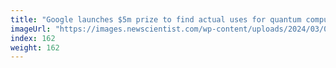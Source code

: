 ```yaml
---
title: "Google launches $5m prize to find actual uses for quantum computers"
imageUrl: "https://images.newscientist.com/wp-content/uploads/2024/03/04090517/SEI_194003819.jpg?width=788"
index: 162
weight: 162
---
```

